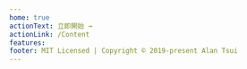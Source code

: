 ```yaml
---
home: true
actionText: 立即開始 →
actionLink: /Content
features:
footer: MIT Licensed | Copyright © 2019-present Alan Tsui
---
```




